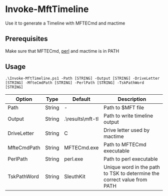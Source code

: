 # Invoke-MftTimeline

Use it to generate a Timeline with MFTECmd and mactime

## Prerequisites

Make sure that MFTECmd, [perl](https://strawberryperl.com/) and mactime is in PATH

## Usage

`.\Invoke-MftTimeline.ps1 -Path [STRING] -Output [STRING] -DriveLetter [STRING] -MfteCmdPath [STRING] -PerlPath [STRING] -TskPathWord [STRING]`

| Option      | Type   | Default          | Description                                                             |
| ----------- | ------ | ---------------- | ----------------------------------------------------------------------- |
| Path        | String | -                | Path to $MFT file                                                       |
| Output      | String | .\results\mft-tl | Path to write timeline output                                           |
| DriveLetter | String | C                | Drive letter used by mactime                                            |
| MfteCmdPath | String | MFTECmd.exe      | Path to MFTECmd executable                                              |
| PerlPath    | String | perl.exe         | Path to perl executable                                                 |
| TskPathWord | String | SleuthKit        | Unique word in the path to TSK to determine the correct value from PATH |